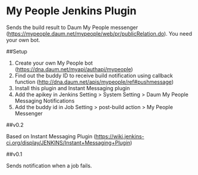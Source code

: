 # My People Jenkins Plugin

Sends the build result to Daum My People messenger (https://mypeople.daum.net/mypeople/web/pr/publicRelation.do). You need your own bot.

##Setup

1. Create your own My People bot (https://dna.daum.net/myapi/authapi/mypeople)
2. Find out the buddy ID to receive build notification using callback function (http://dna.daum.net/apis/mypeople/ref#pushmessage)
3. Install this plugin and Instant Messaging plugin
4. Add the apikey in Jenkins Setting > System Setting > Daum My People Messaging Notifications
5. Add the buddy id in Job Setting > post-build action > My People Messenger


##v0.2

Based on Instant Messaging Plugin (https://wiki.jenkins-ci.org/display/JENKINS/Instant+Messaging+Plugin)


##v0.1

Sends notification when a job fails.
